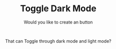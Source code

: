<div align="center">
<h1>Toggle Dark Mode</h1>
<p>Would you like to create an button</p>
&nbsp;
<p>That can Toggle through dark mode and light mode?</p>
</div>
